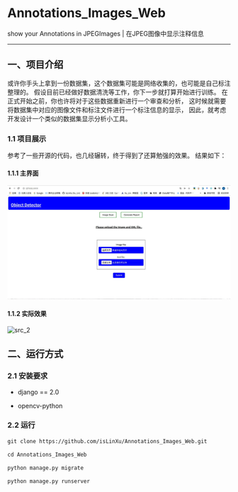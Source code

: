 # Annotations_Images_Web

show your Annotations in JPEGImages | 在JPEG图像中显示注释信息



---

## 一、项目介绍

或许你手头上拿到一份数据集，这个数据集可能是网络收集的，也可能是自己标注整理的。
假设目前已经做好数据清洗等工作，你下一步就打算开始进行训练。
在正式开始之前，你也许将对于这些数据重新进行一个审查和分析，
这时候就需要将数据集中对应的图像文件和标注文件进行一个标注信息的显示，
因此，就考虑开发设计一个类似的数据集显示分析小工具。



### 1.1 项目展示

参考了一些开源的代码，也几经辗转，终于得到了还算勉强的效果。
结果如下：

#### 1.1.1 主界面

![src_1](web_src/src_1.jpg)

#### 1.1.2 实际效果

![src_2](/home/linxu/Documents/MyGithub/Annotations_Images_Web/web_src/src_2.jpg)



## 二、运行方式

### 2.1  安装要求

- django == 2.0

- opencv-python

  

### 2.2 运行

```shell
git clone https://github.com/isLinXu/Annotations_Images_Web.git
```

```shell
cd Annotations_Images_Web
```

```shell
python manage.py migrate
```

```shell
python manage.py runserver
```



